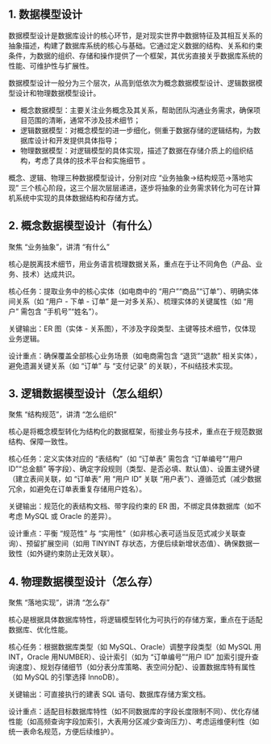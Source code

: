 ## 1. 数据模型设计
数据模型设计是数据库设计的核心环节，是对现实世界中数据特征及其相互关系的抽象描述，构建了数据库系统的核心与基础。它通过定义数据的结构、关系和约束条件，为数据的组织、存储和操作提供了一个框架，其优劣直接关乎数据库系统的性能、可维护性与扩展性。

数据模型设计一般分为三个层次，从高到低依次为概念数据模型设计、逻辑数据模型设计和物理数据模型设计。
- 概念数据模型：主要关注业务概念及其关系，帮助团队沟通业务需求，确保项目范围的清晰，通常不涉及技术细节；
- 逻辑数据模型：对概念模型的进一步细化，侧重于数据存储的逻辑结构，为数据库设计和开发提供具体指导；
- 物理数据模型：对逻辑模型的具体实现，描述了数据在存储介质上的组织结构，考虑了具体的技术平台和实施细节 。

概念、逻辑、物理三种数据模型设计，分别对应 “业务抽象→结构规范→落地实现” 三个核心阶段，这三个层次层层递进，逐步将抽象的业务需求转化为可在计算机系统中实现的具体数据结构和存储方式。

## 2. 概念数据模型设计（有什么）
聚焦 “业务抽象”，讲清 “有什么”

核心是脱离技术细节，用业务语言梳理数据关系，重点在于让不同角色（产品、业务、技术）达成共识。

核心任务：提取业务中的核心实体（如电商中的 “用户”“商品”“订单”）、明确实体间关系（如 “用户 - 下单 - 订单” 是一对多关系）、梳理实体的关键属性（如 “用户” 需包含 “手机号”“姓名”）。

关键输出：ER 图（实体 - 关系图），不涉及字段类型、主键等技术细节，仅体现业务逻辑。

设计重点：确保覆盖全部核心业务场景（如电商需包含 “退货”“退款” 相关实体），避免遗漏关键关系（如 “订单” 与 “支付记录” 的关联），不纠结技术实现。

## 3. 逻辑数据模型设计（怎么组织）
聚焦 “结构规范”，讲清 “怎么组织”

核心是将概念模型转化为结构化的数据框架，衔接业务与技术，重点在于规范数据结构、保障一致性。

核心任务：定义实体对应的 “表结构”（如 “订单表” 需包含 “订单编号”“用户 ID”“总金额” 等字段）、确定字段规则（类型、是否必填、默认值）、设置主键外键（建立表间关联，如 “订单表” 用 “用户 ID” 关联 “用户表”）、遵循范式（减少数据冗余，如避免在订单表重复存储用户姓名）。

关键输出：规范化的表结构文档、带字段约束的 ER 图，不绑定具体数据库（如不考虑 MySQL 或 Oracle 的差异）。

设计重点：平衡 “规范性” 与 “实用性”（如非核心表可适当反范式减少关联查询）、预留扩展空间（如用 TINYINT 存状态，方便后续新增状态值）、确保数据一致性（如外键约束防止无效关联）。

## 4. 物理数据模型设计（怎么存）
聚焦 “落地实现”，讲清 “怎么存”

核心是根据具体数据库特性，将逻辑模型转化为可执行的存储方案，重点在于适配数据库、优化性能。

核心任务：根据数据库类型（如 MySQL、Oracle）调整字段类型（如 MySQL 用INT，Oracle 用NUMBER）、设计索引（如为 “订单编号”“用户 ID” 加索引提升查询速度）、规划存储细节（如分表分库策略、表空间分配）、设置数据库特有属性（如 MySQL 的引擎选择 InnoDB）。

关键输出：可直接执行的建表 SQL 语句、数据库存储方案文档。

设计重点：适配目标数据库特性（如不同数据库的字段长度限制不同）、优化存储性能（如高频查询字段加索引，大表用分区减少查询压力）、考虑运维便利性（如统一表命名规范，方便后续维护）。


